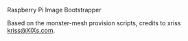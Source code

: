 Raspberry Pi Image Bootstrapper

Based on the monster-mesh provision scripts, credits to xriss <kriss@XIXs.com>.
